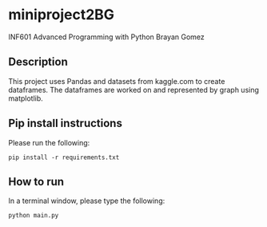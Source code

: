 # miniproject2BG

INF601 Advanced Programming with Python Brayan Gomez

## Description
This project uses Pandas and datasets from kaggle.com to create dataframes. The dataframes are worked on and represented by graph using matplotlib.

## Pip install instructions
Please run the following:
```
pip install -r requirements.txt
```
## How to run
In a terminal window, please type the following:
```
python main.py
```